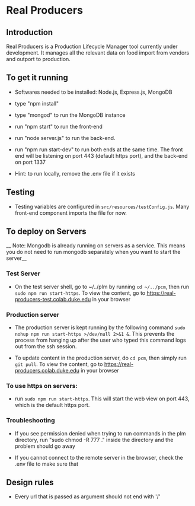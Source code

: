 # Real Producers

## Introduction

Real Producers is a Production Lifecycle Manager tool currently under development. It manages all the relevant data on food import from vendors and outport to production. 

## To get it running

* Softwares needed to be installed: Node.js, Express.js, MongoDB 

* type "npm install"

* type "mongod" to run the MongoDB instance

* run "npm start" to run the front-end

* run "node server.js" to run the back-end.

* run "npm run start-dev" to run both ends at the same time. The front end will be listening on port 443 (default https port), and the back-end on port 1337

* Hint: to run locally, remove the .env file if it exists 

## Testing
* Testing variables are configured in `src/resources/testConfig.js`. Many front-end component imports the file for now.

## To deploy on Servers

__ Note: Mongodb is already running on servers as a service. This means you do not need to run mongodb separately when you want to start the server__

### Test Server

* On the test server shell, go to ~/../plm by running `cd ~/../pcm`, then run `sudo npm run start-https`. To view the content, go to https://real-producers-test.colab.duke.edu in your browser

### Production server

* The production server is kept running by the following command `sudo nohup npm run start-https >/dev/null 2>&1 &`. This prevents the process from hanging up after the user who typed this command logs out from the ssh session.

* To update content in the production server, do `cd pcm`, then simply run `git pull`. To view the content, go to https://real-producers.colab.duke.edu in your browser

### To use https on servers:

* run `sudo npm run start-https`. This will start the web view on port 443, which is the default https port. 

### Troubleshooting

* If you see permission denied when trying to run commands in the plm directory, run "sudo chmod -R 777 ." inside the directory and the problem should go away

* If you cannot connect to the remote server in the browser, check the .env file to make sure that 

## Design rules
* Every url that is passed as argument should not end with '/'
